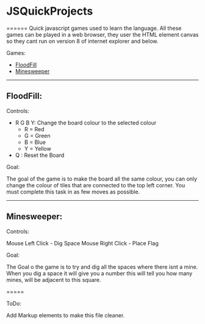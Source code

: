 # JSQuickProjects
======
Quick javascript games used to learn the language.
All these games can be played in a web browser, 
they user the HTML element canvas so they cant run on version 8 of internet explorer and below.

Games:
* [FloodFill](#floodfill) 
* [Minesweeper](#minesweeper)

-----

## FloodFill:

Controls:
* R G B Y: Change the board colour to the selected colour
    * R = Red
    * G = Green
    * B = Blue
    * Y = Yellow
* Q : Reset the Board

Goal:

The goal of the game is to make the board all the same colour, you can only change the colour
of tiles that are connected to the top left corner.
You must complete this task in as few moves as possible.

-----

## Minesweeper:

Controls:

Mouse Left Click - Dig Space
Mouse Right Click - Place Flag

Goal:

The Goal o the game is to try and dig all the spaces where there isnt a mine.
When you dig a space it will give you a number this will tell you how many mines,
will be adjacent to this square.

=====

ToDo:

Add Markup elements to make this file cleaner.
